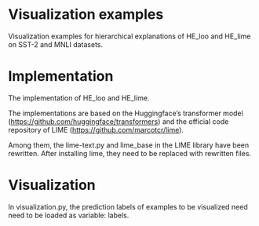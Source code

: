 # Visualization examples
Visualization examples for hierarchical explanations of HE_loo and HE_lime on SST-2 and MNLI datasets.

# Implementation
The implementation of HE_loo and HE_lime.

The implementations are based on the Huggingface’s transformer model (https://github.com/huggingface/transformers) and the official code repository of LIME (https://github.com/marcotcr/lime).

Among them, the lime-text.py and lime_base in the LIME library have been rewritten. After installing lime, they need to be replaced with rewritten files.

# Visualization
In visualization.py, the prediction labels of examples to be visualized need need to be loaded as variable: labels.
